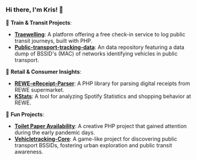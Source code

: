 ### Hi there, I'm Kris! 👋

🚂 **Train & Transit Projects**:
- **[Traewelling](https://github.com/Traewelling/traewelling)**: A platform offering a free check-in service to log public transit journeys, built with PHP.
- **[Public-transport-tracking-data](https://github.com/MrKrisKrisu/Public-transport-tracking-data)**: An data repository featuring a data dump of BSSID's (MAC) of networks identifying vehicles in public transport.

🛒 **Retail & Consumer Insights**:
- **[REWE-eReceipt-Parser](https://github.com/MrKrisKrisu/REWE-eReceipt-Parser)**: A PHP library for parsing digital receipts from REWE supermarket.
- **[KStats](https://github.com/MrKrisKrisu/KStats)**: A tool for analyzing Spotify Statistics and shopping behavior at REWE.

🧻 **Fun Projects**:
- **[Toilet Paper Availability](https://github.com/MrKrisKrisu/toilet-paper-availability)**: A creative PHP project that gained attention during the early pandemic days.
- **[Vehicletracking-Core](https://github.com/MrKrisKrisu/vehicletracking-core)**: A game-like project for discovering public transport BSSIDs, fostering urban exploration and public transit awareness.


